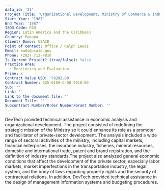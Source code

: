 ```yaml
---
data_id: '21'
Project Title: 'Organizational Development, Ministry of Commerce & Industry'
Start Year: '1987'
End Year: '1987'
ISO3 Code: PAN
Region: Latin America and the Caribbean
Country: Panama
Client/ Donor: USAID
Point of contact: Office / Ralph Lewis
Email: eads@usaid.gov
Phone: (202) 712-4810
Is Current Project? (true/false): false
Practice Area:
  - Monitoring and Evaluation
Prime: x
Contract Value USD: '79202.00'
Contract Number: 525-0189-C-00-7010-00
Sub: ''
Link: ''
Link to the document file: ''
Document Title: ''
Subcontract Number/Order Number/Grant Number: ''
---
```


DevTech provided technical assistance in economic analysis and organizational development. The project consisted of redefining the strategic mission of the Ministry so it could enhance its role as a promoter and facilitator of private-sector development. The analysis included a wide range of sectoral activities of the ministry, including capital markets, financial enterprises, the insurance industry, fisheries, mineral resources, domestic and international trade, patent and brand registration, and the definition of industry standards.The project also analyzed general economic conditions that affect the development of the private sector, especially labor markets, market imperfections in the transportation industry, the legal system, and the body of laws regarding property rights and the security of contractual relations. In addition, DevTech provided technical assistance in the design of management information systems and budgeting procedures.